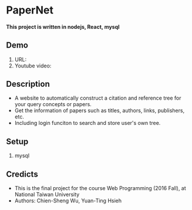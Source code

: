 # PaperNet
#### This project is written in nodejs, React, mysql

## Demo 
1. URL: 
2. Youtube video:

## Description
 - A website to automatically construct a citation and reference tree for your query concepts or papers.
 - Get the information of papers such as titles, authors, links, publishers, etc.
 - Including login funciton to search and store user's own tree.

## Setup 
1. mysql


## Credicts
 - This is the final project for the course Web Programming (2016 Fall), at National Taiwan University
 - Authors: Chien-Sheng Wu, Yuan-Ting Hsieh

